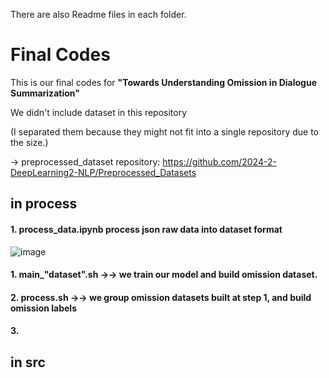 There are also Readme files in each folder.

# Final Codes
This is our final codes for **"Towards Understanding Omission in Dialogue Summarization"**

We didn't include dataset in this repository

(I separated them because they might not fit into a single repository due to the size.)

→ preprocessed_dataset repository: <https://github.com/2024-2-DeepLearning2-NLP/Preprocessed_Datasets>





## in process
#### 1. process_data.ipynb process json raw data into dataset format 
![image](https://github.com/user-attachments/assets/afbd8359-c328-42bf-8cf4-b965420e96d5)

#### 1. main_"dataset".sh →→ we train our model and build omission dataset.
#### 2. process.sh →→ we group omission datasets built at step 1, and build omission labels 
#### 3. 


## in src
